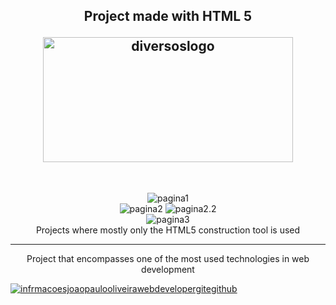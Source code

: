 <div class = "header">
<h2 align="center"  >
<p>Project made with HTML 5 </p>
<img alt="diversoslogo" height="200" width="400" src="https://user-images.githubusercontent.com/106454449/178341906-6628c420-8f59-4b15-93a8-6a7803c6a32d.png">
    </h2>
</div>
<br/>
<div class = "section">
<p align = "center">
<img alt="pagina1" src="https://user-images.githubusercontent.com/106454449/178340084-12fdfd1f-00cd-4107-82f5-c8784d2b1720.png">
<br/>
<img alt="pagina2" src="https://user-images.githubusercontent.com/106454449/178343032-ac7004f2-5c40-4b3e-be6c-f5e5697e13d1.jpg">
<!-- <br/> -->
<img alt="pagina2.2" src="https://user-images.githubusercontent.com/106454449/178343428-e7b1398c-63f3-4aff-a24e-f67763e152eb.jpg">
<br/>
<img alt="pagina3" src="https://user-images.githubusercontent.com/106454449/178343042-44b1844f-8578-4787-bfaf-3d3c3bf6c68d.jpg">
<br />
Projects where mostly only the HTML5 construction tool is used
</p>
<hr />
<p align="center">
Project that encompasses one of the most used technologies in web development
</p>

</div>

<div class = "footer">
    
<a href="https://github.com/Jp0liveira" target = "_blank">![infrmacoesjoaopaulooliveirawebdevelopergitegithub](https://user-images.githubusercontent.com/106454449/170875557-946eb2b1-085d-47aa-9a48-f90e038f94a8.jpg)</a>

</div>
